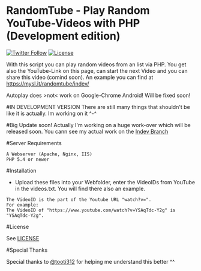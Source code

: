 # RandomTube - Play Random YouTube-Videos with PHP (Development edition)
[![Twitter Follow](https://img.shields.io/twitter/follow/shields_io.svg?style=social&label=Follow&maxAge=2592000&style=flat)](https://twitter.com/FailPlayDE)  [![License](https://img.shields.io/badge/License-GNU-lightgrey.svg?style=flat)](LICENSE)


With this script you can play random videos from an list via PHP. You get also the YouTube-Link on this page, can start the next Video and you can share this video (comind soon). An example you can find at https://mysl.it/randomtube/indev/

Autoplay does >not< work on Google-Chrome Android! Will be fixed soon!

#IN DEVELOPMENT VERSION
There are still many things that shouldn't be like it is actually. Im working on it ^-^

#Big Update soon!
Actually I'm working on a huge work-over which will be released soon. You cann see my actual work on the [Indev Branch](https://github.com/FailPlayDE/RandomTube/tree/indev)

#Server Requirements

```
A Webserver (Apache, Nginx, IIS)
PHP 5.4 or newer
```

#Installation

- Upload these files into your Webfolder, enter the VideoIDs from YouTube in the videos.txt. You will find there also an example.
```
The VideoID is the part of the Youtube URL "watch?v=".
For example:
The VideoID of "https://www.youtube.com/watch?v=YSAqTdc-Y2g" is "YSAqTdc-Y2g".
```

#License

See [LICENSE](LICENSE)


#Special Thanks

Special thanks to [@tooti312](https://github.com/tooti312) for helping me understand this better ^^

